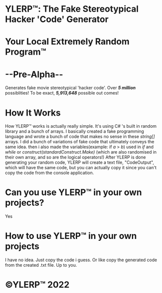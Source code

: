 # YLERP™: The Fake Stereotypical Hacker 'Code' Generator 

# Your Local Extremely Random Program™

# --Pre-Alpha--

Generates fake movie stereotypical 'hacker code'. Over ***5 million*** possiblities! To be exact, ***5,913,648*** possible out comes!

# How It Works
How YLERP™ works is actually really simple. It's using C# 's built in random library and a bunch of arrays. I basically created a fake programming language and wrote a bunch of code that makes no sense in these *string[]* arrays. I did a bunch of variations of fake code that ultimately conveys the same idea. then i also made the variables(example: if *a* > *b*) used in *if* and *while* or *construct(standardConstruct.Make)* (which are also randomised in their own array, and so are the logical operators!)
After YLERP is done generating your random code, YLERP will create a text file, "CodeOutput", which will have the same code, but you can actually copy it since you can't copy the code from the console application. 

# Can you use YLERP™ in your own projects?
Yes

# How to use YLERP™ in your own projects
I have no idea. Just copy the code i guess. Or like copy the generated code from the created .txt file. Up to you.


# ©YLERP™ 2022
